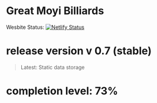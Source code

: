# Great Moyi Billiards

Wesbite Status: [![Netlify Status](https://api.netlify.com/api/v1/badges/b467a09a-e23b-4a2c-8747-1d024f55783b/deploy-status)](https://app.netlify.com/sites/essanyarugunga1/deploys)

# release version v 0.7 (stable)

> Latest: Static data storage

# completion level: 73%
